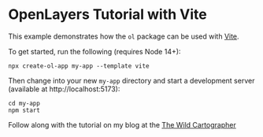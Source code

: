# OpenLayers Tutorial with Vite

This example demonstrates how the `ol` package can be used with [Vite](https://vitejs.dev/).

To get started, run the following (requires Node 14+):

    npx create-ol-app my-app --template vite

Then change into your new `my-app` directory and start a development server (available at http://localhost:5173):

    cd my-app
    npm start

Follow along with the tutorial on my blog at the [The Wild Cartographer](https://www.thewildcartographer.com/blog/openlayers-tutorial)
